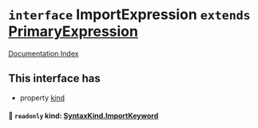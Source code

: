 # `interface` ImportExpression `extends` [PrimaryExpression](../private.interface.PrimaryExpression/README.md)

[Documentation Index](../README.md)

## This interface has

- property [kind](#-readonly-kind-syntaxkindimportkeyword)


#### 📄 `readonly` kind: [SyntaxKind.ImportKeyword](../private.enum.SyntaxKind/README.md#importkeyword--102)



